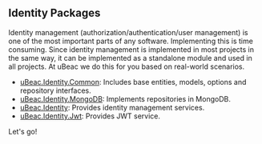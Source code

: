 ## Identity Packages
Identity management (authorization/authentication/user management) is one of the most important parts of any software. Implementing this is time consuming. Since identity management is implemented in most projects in the same way, it can be implemented as a standalone module and used in all projects. At uBeac we do this for you based on real-world scenarios.

- [uBeac.Identity.Common](uBeac.Core.Identity.Common): Includes base entities, models, options and repository interfaces.
- [uBeac.Identity.MongoDB](uBeac.Core.Identity.MongoDB): Implements repositories in MongoDB.
- [uBeac.Identity](uBeac.Core.Identity): Provides identity management services.
- [uBeac.Identity.Jwt](uBeac.Core.Identity.Jwt): Provides JWT service.

Let's go!
